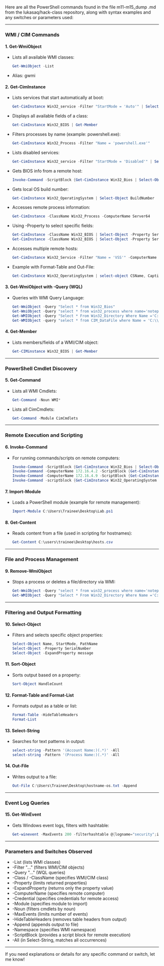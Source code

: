 Here are all the PowerShell commands found in the file m11-m15_dump .md from the lukasaq/hack-class repository, along with syntax examples and any switches or parameters used:

---

### WMI / CIM Commands

#### 1. Get-WmiObject
- Lists all available WMI classes:
  ```powershell
  Get-WmiObject -List
  ```
- Alias: gwmi

#### 2. Get-CimInstance
- Lists services that start automatically at boot:
  ```powershell
  Get-CimInstance Win32_service -Filter "StartMode = 'Auto'" | Select-Object Name, StartMode, PathName
  ```
- Displays all available fields of a class:
  ```powershell
  Get-CimInstance Win32_BIOS | Get-Member
  ```
- Filters processes by name (example: powershell.exe):
  ```powershell
  Get-CimInstance Win32_Process -Filter "Name = 'powershell.exe'"
  ```
- Lists disabled services:
  ```powershell
  Get-CimInstance Win32_service -Filter "StartMode = 'Disabled'" | Select-Object Name, StartMode
  ```
- Gets BIOS info from a remote host:
  ```powershell
  Invoke-Command -ScriptBlock {Get-CimInstance Win32_Bios | Select-Object ReleaseDate} -ComputerName 172.16.4.2 -Credential $creds
  ```
- Gets local OS build number:
  ```powershell
  Get-CimInstance Win32_OperatingSystem | Select-Object BuildNumber
  ```
- Accesses remote process information:
  ```powershell
  Get-CimInstance -ClassName Win32_Process -ComputerName Server64
  ```
- Using -Property to select specific fields:
  ```powershell
  Get-CimInstance -ClassName Win32_BIOS | Select-Object -Property SerialNumber
  Get-CimInstance -ClassName Win32_BIOS | Select-Object -Property SerialNumber, Version
  ```
- Accesses multiple remote hosts:
  ```powershell
  Get-CimInstance Win32_Service -Filter "Name = 'VSS'" -ComputerName RemoteHost,RemoteHost2,RemoteHost3 -Credential $credentials
  ```
- Example with Format-Table and Out-File:
  ```powershell
  Get-CimInstance Win32_OperatingSystem | select-object CSName, Caption | Format-Table -HideTableHeaders | Out-File C:\Users\Trainee\Desktop\hostname-os.txt -Append
  ```

#### 3. Get-WmiObject with -Query (WQL)
- Queries with WMI Query Language:
  ```powershell
  Get-WmiObject -Query "Select * from Win32_Bios"
  Get-WmiObject -Query "select * from win32_process where name='notepad.exe'" | Remove-WmiObject
  Get-WMIObject -Query "Select * From Win32_Directory Where Name ='C:\\Test'" | Remove-WMIObject
  Get-WMIObject -query "select * from CIM_DataFile where Name = 'C:\\malware.exe'"
  ```

#### 4. Get-Member
- Lists members/fields of a WMI/CIM object:
  ```powershell
  Get-CIMinstance Win32_BIOS | Get-Member
  ```

---

### PowerShell Cmdlet Discovery

#### 5. Get-Command
- Lists all WMI Cmdlets:
  ```powershell
  Get-Command -Noun WMI*
  ```
- Lists all CimCmdlets:
  ```powershell
  Get-Command -Module CimCmdlets
  ```

---

### Remote Execution and Scripting

#### 6. Invoke-Command
- For running commands/scripts on remote computers:
  ```powershell
  Invoke-Command -ScriptBlock {Get-CimInstance Win32_Bios | Select-Object ReleaseDate} -ComputerName 172.16.4.2 -Credential $creds
  Invoke-Command -ComputerName 172.16.4.2 -ScriptBlock {Get-CimInstance -Namespace root\subscription -Class __EventConsumer} -Credential $creds
  Invoke-Command -ComputerName 172.16.4.9 -ScriptBlock {Get-CimInstance -Namespace root\subscription -Class __EventConsumer} -Credential $creds
  Invoke-Command -scriptblock {Get-CimInstance Win32_OperatingSystem | select-object CSName, Caption | Format-Table -HideTableHeaders} -Credential $creds
  ```

#### 7. Import-Module
- Loads a PowerShell module (example for remote management):
  ```powershell
  Import-Module C:\Users\Trainee\Desktop\Lab.ps1
  ```

#### 8. Get-Content
- Reads content from a file (used in scripting for hostnames):
  ```powershell
  Get-Content C:\users\trainee\Desktop\hosts.csv
  ```

---

### File and Process Management

#### 9. Remove-WmiObject
- Stops a process or deletes a file/directory via WMI:
  ```powershell
  Get-WmiObject -Query "select * from win32_process where name='notepad.exe'" | Remove-WmiObject
  Get-WMIObject -Query "Select * From Win32_Directory Where Name ='C:\\Test'" | Remove-WMIObject
  ```

---

### Filtering and Output Formatting

#### 10. Select-Object
- Filters and selects specific object properties:
  ```powershell
  Select-Object Name, StartMode, PathName
  Select-Object -Property SerialNumber
  Select-Object -ExpandProperty message
  ```

#### 11. Sort-Object
- Sorts output based on a property:
  ```powershell
  Sort-Object HandleCount
  ```

#### 12. Format-Table and Format-List
- Formats output as a table or list:
  ```powershell
  Format-Table -HideTableHeaders
  Format-List
  ```

#### 13. Select-String
- Searches for text patterns in output:
  ```powershell
  select-string -Pattern '(Account Name:)(.*)' -All
  select-string -Pattern '(Process Name:)(.*)' -All
  ```

#### 14. Out-File
- Writes output to a file:
  ```powershell
  Out-File C:\Users\Trainee\Desktop\hostname-os.txt -Append
  ```

---

### Event Log Queries

#### 15. Get-WinEvent
- Gets Windows event logs, filters with hashtable:
  ```powershell
  Get-winevent -MaxEvents 200 -filterhashtable @{logname="security";id="4624"}|select-object -expandproperty message
  ```

---

### Parameters and Switches Observed

- -List (lists WMI classes)
- -Filter "..." (filters WMI/CIM objects)
- -Query "..." (WQL queries)
- -Class / -ClassName (specifies WMI/CIM class)
- -Property (limits returned properties)
- -ExpandProperty (returns only the property value)
- -ComputerName (specifies remote computer)
- -Credential (specifies credentials for remote access)
- -Module (specifies module to import)
- -Noun (filters cmdlets by noun)
- -MaxEvents (limits number of events)
- -HideTableHeaders (removes table headers from output)
- -Append (appends output to file)
- -Namespace (specifies WMI namespace)
- -ScriptBlock (provides a script block for remote execution)
- -All (in Select-String, matches all occurrences)

---

If you need explanations or details for any specific command or switch, let me know!

